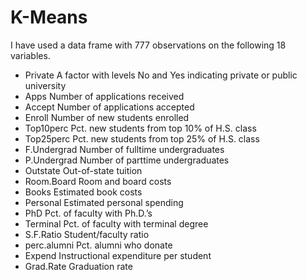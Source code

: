 # K-Means
I have used a data frame with 777 observations on the following 18 variables.
* Private A factor with levels No and Yes indicating private or public university
* Apps Number of applications received
* Accept Number of applications accepted
* Enroll Number of new students enrolled
* Top10perc Pct. new students from top 10% of H.S. class
* Top25perc Pct. new students from top 25% of H.S. class
* F.Undergrad Number of fulltime undergraduates
* P.Undergrad Number of parttime undergraduates
* Outstate Out-of-state tuition
* Room.Board Room and board costs
* Books Estimated book costs
* Personal Estimated personal spending
* PhD Pct. of faculty with Ph.D.’s
* Terminal Pct. of faculty with terminal degree
* S.F.Ratio Student/faculty ratio
* perc.alumni Pct. alumni who donate
* Expend Instructional expenditure per student
* Grad.Rate Graduation rate
